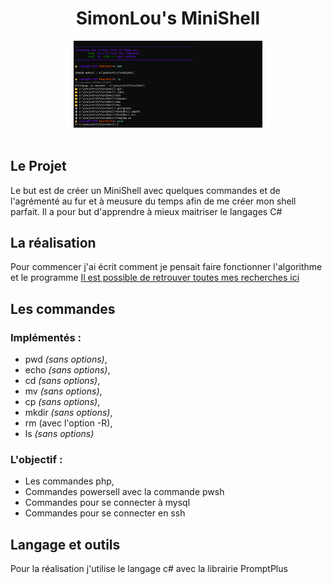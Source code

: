 <div align="center">

<h1> SimonLou's MiniShell</h1>
<img src="doc/illustration/main.png" width="60%">


</div>



<br>

## Le Projet

Le but est de créer un MiniShell avec quelques commandes et de l'agrémenté au fur et à meusure du temps afin de me créer mon shell parfait.
Il a pour but d'apprendre à mieux maitriser le langages C#


## La réalisation

Pour commencer j'ai écrit comment je pensait faire fonctionner l'algorithme et le programme
<a href="doc/">Il est possible de retrouver toutes mes recherches ici</a>

## Les commandes 

### Implémentés : 
  * pwd *(sans options)*,
  * echo *(sans options)*, 
  * cd *(sans options)*, 
  * mv *(sans options)*, 
  * cp *(sans options)*, 
  * mkdir *(sans options)*, 
  * rm (avec l'option -R), 
  * ls *(sans options)*

### L'objectif :
  * Les commandes php, 
  * Commandes powersell avec la commande pwsh
  * Commandes pour se connecter à mysql
  * Commandes pour se connecter en ssh


## Langage et outils

Pour la réalisation j'utilise le langage c# avec la librairie PromptPlus
